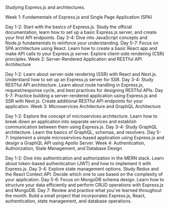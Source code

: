 Studying Express.js and architectures.

Week 1: Fundamentals of Express.js and Single Page Application (SPA)

Day 1-2: Start with the basics of Express.js. Study the official documentation, learn how to set up a basic Express.js server, and create your first API endpoints.
Day 3-4: Dive into JavaScript concepts and Node.js fundamentals to reinforce your understanding.
Day 5-7: Focus on SPA architecture using React. Learn how to create a basic React app and make API calls to your Express.js server. Explore client-side rendering (CSR) principles.
Week 2: Server-Rendered Application and RESTful API Architecture

Day 1-2: Learn about server-side rendering (SSR) with React and Next.js. Understand how to set up an Express.js server for SSR.
Day 3-4: Study RESTful API architecture. Learn about route handling in Express.js, request/response cycle, and best practices for designing RESTful APIs.
Day 5-7: Practice building a server-rendered application using Express.js and SSR with Next.js. Create additional RESTful API endpoints for your application.
Week 3: Microservices Architecture and GraphQL Architecture

Day 1-2: Explore the concept of microservices architecture. Learn how to break down an application into separate services and establish communication between them using Express.js.
Day 3-4: Study GraphQL architecture. Learn the basics of GraphQL, schemas, and resolvers.
Day 5-7: Implement a simple microservices-based application using Express.js and design a GraphQL API using Apollo Server.
Week 4: Authentication, Authorization, State Management, and Database Design

Day 1-2: Dive into authentication and authorization in the MERN stack. Learn about token-based authentication (JWT) and how to implement it with Express.js.
Day 3-4: Explore state management options. Study Redux and the React Context API. Decide which one to use based on the complexity of your application.
Day 5-6: Focus on MongoDB schema design. Learn how to structure your data efficiently and perform CRUD operations with Express.js and MongoDB.
Day 7: Review and practice what you've learned throughout the month. Build a small project that incorporates Express.js, React, authentication, state management, and database operations.

